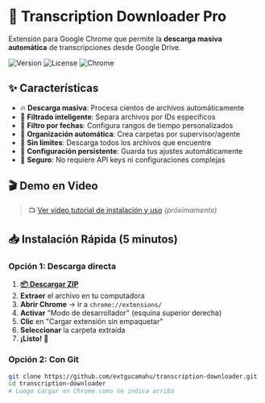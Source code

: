 # 🚀 Transcription Downloader Pro

Extensión para Google Chrome que permite la **descarga masiva automática** de transcripciones desde Google Drive.

![Version](https://img.shields.io/badge/version-1.0.0-blue.svg)
![License](https://img.shields.io/badge/license-MIT-green.svg)
![Chrome](https://img.shields.io/badge/chrome-extension-orange.svg)

## ✨ **Características**

- 🔥 **Descarga masiva**: Procesa cientos de archivos automáticamente
- 🎯 **Filtrado inteligente**: Separa archivos por IDs específicos
- 📅 **Filtro por fechas**: Configura rangos de tiempo personalizados
- 📁 **Organización automática**: Crea carpetas por supervisor/agente
- 🚀 **Sin límites**: Descarga todos los archivos que encuentre
- 💾 **Configuración persistente**: Guarda tus ajustes automáticamente
- 🔐 **Seguro**: No requiere API keys ni configuraciones complejas

## 🎬 **Demo en Video**

> 📺 [Ver video tutorial de instalación y uso](https://youtube.com/tu-video) *(próximamente)*

## 📥 **Instalación Rápida (5 minutos)**

### **Opción 1: Descarga directa**
1. **[📦 Descargar ZIP](https://github.com/extgucamahu/transcription-downloader/archive/main.zip)**
2. **Extraer** el archivo en tu computadora
3. **Abrir Chrome** → ir a `chrome://extensions/`
4. **Activar** "Modo de desarrollador" (esquina superior derecha)
5. **Clic** en "Cargar extensión sin empaquetar"
6. **Seleccionar** la carpeta extraída
7. **¡Listo!** 🎉

### **Opción 2: Con Git**
```bash
git clone https://github.com/extgucamahu/transcription-downloader.git
cd transcription-downloader
# Luego cargar en Chrome como se indica arriba
